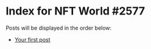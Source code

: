 # Index for NFT World #2577
Posts will be displayed in the order below:

- [Your first post](./001-first.md)

